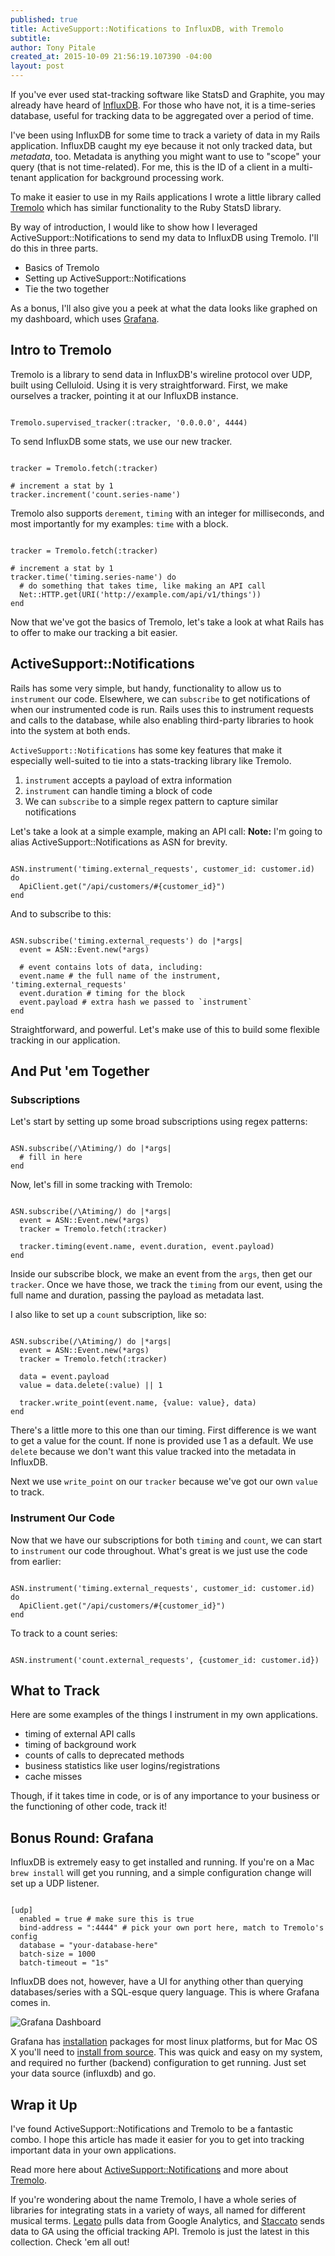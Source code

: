 ```yaml
---
published: true
title: ActiveSupport::Notifications to InfluxDB, with Tremolo
subtitle: 
author: Tony Pitale
created_at: 2015-10-09 21:56:19.107390 -04:00
layout: post
---
```


If you've ever used stat-tracking software like StatsD and Graphite, you may already have heard of [InfluxDB](https://influxdb.com/). For those who have not, it is a time-series database, useful for tracking data to be aggregated over a period of time. 

I've been using InfluxDB for some time to track a variety of data in my Rails application. InfluxDB caught my eye because it not only tracked data, but _metadata_, too. Metadata is anything you might want to use to "scope" your query (that is not time-related). For me, this is the ID of a client in a multi-tenant application for background processing work.

To make it easier to use in my Rails applications I wrote a little library called [Tremolo](https://github.com/tpitale/tremolo) which has similar functionality to the Ruby StatsD library.

By way of introduction, I would like to show how I leveraged ActiveSupport::Notifications to send my data to InfluxDB using Tremolo. I'll do this in three parts.

* Basics of Tremolo
* Setting up ActiveSupport::Notifications
* Tie the two together

As a bonus, I'll also give you a peek at what the data looks like graphed on my dashboard, which uses [Grafana](http://grafana.org/).

## Intro to Tremolo ##

Tremolo is a library to send data in InfluxDB's wireline protocol over UDP, built using Celluloid. Using it is very straightforward. First, we make ourselves a tracker, pointing it at our InfluxDB instance.

<pre><code class="language-ruby">
Tremolo.supervised_tracker(:tracker, '0.0.0.0', 4444)
</code></pre>

To send InfluxDB some stats, we use our new tracker.

<pre><code class="language-ruby">
tracker = Tremolo.fetch(:tracker)

# increment a stat by 1
tracker.increment('count.series-name')
</code></pre>

Tremolo also supports `derement`, `timing` with an integer for milliseconds, and most importantly for my examples: `time` with a block.

<pre><code class="language-ruby">
tracker = Tremolo.fetch(:tracker)

# increment a stat by 1
tracker.time('timing.series-name') do
  # do something that takes time, like making an API call
  Net::HTTP.get(URI('http://example.com/api/v1/things'))
end
</code></pre>

Now that we've got the basics of Tremolo, let's take a look at what Rails has to offer to make our tracking a bit easier.

## ActiveSupport::Notifications ##

Rails has some very simple, but handy, functionality to allow us to `instrument` our code. Elsewhere, we can `subscribe` to get notifications of when our instrumented code is run. Rails uses this to instrument requests and calls to the database, while also enabling third-party libraries to hook into the system at both ends.

`ActiveSupport::Notifications` has some key features that make it especially well-suited to tie into a stats-tracking library like Tremolo.

1. `instrument` accepts a payload of extra information
2. `instrument` can handle timing a block of code
3. We can `subscribe` to a simple regex pattern to capture similar notifications

Let's take a look at a simple example, making an API call:
**Note:** I'm going to alias ActiveSupport::Notifications as ASN for brevity.

<pre><code class="language-ruby">
ASN.instrument('timing.external_requests', customer_id: customer.id) do
  ApiClient.get("/api/customers/#{customer_id}")
end
</code></pre>

And to subscribe to this:

<pre><code class="language-ruby">
ASN.subscribe('timing.external_requests') do |*args|
  event = ASN::Event.new(*args)

  # event contains lots of data, including:
  event.name # the full name of the instrument, 'timing.external_requests'
  event.duration # timing for the block
  event.payload # extra hash we passed to `instrument`
end
</code></pre>

Straightforward, and powerful. Let's make use of this to build some flexible tracking in our application.

## And Put 'em Together ##

### Subscriptions ###

Let's start by setting up some broad subscriptions using regex patterns:

<pre><code class="language-ruby">
ASN.subscribe(/\Atiming/) do |*args|
  # fill in here
end
</code></pre>

Now, let's fill in some tracking with Tremolo:

<pre><code class="language-ruby">
ASN.subscribe(/\Atiming/) do |*args|
  event = ASN::Event.new(*args)
  tracker = Tremolo.fetch(:tracker)

  tracker.timing(event.name, event.duration, event.payload)
end
</code></pre>

Inside our subscribe block, we make an event from the `args`, then get our `tracker`. Once we have those, we track the `timing` from our event, using the full name and duration, passing the payload as metadata last.

I also like to set up a `count` subscription, like so:

<pre><code class="language-ruby">
ASN.subscribe(/\Atiming/) do |*args|
  event = ASN::Event.new(*args)
  tracker = Tremolo.fetch(:tracker)

  data = event.payload
  value = data.delete(:value) || 1

  tracker.write_point(event.name, {value: value}, data)
end
</code></pre>

There's a little more to this one than our timing. First difference is we want to get a value for the count. If none is provided use 1 as a default. We use `delete` because we don't want this value tracked into the metadata in InfluxDB.

Next we use `write_point` on our `tracker` because we've got our own `value` to track.

### Instrument Our Code ###

Now that we have our subscriptions for both `timing` and `count`, we can start to `instrument` our code throughout. What's great is we just use the code from earlier:

<pre><code class="language-ruby">
ASN.instrument('timing.external_requests', customer_id: customer.id) do
  ApiClient.get("/api/customers/#{customer_id}")
end
</code></pre>

To track to a count series:

<pre><code class="language-ruby">
ASN.instrument('count.external_requests', {customer_id: customer.id})
</code></pre>

## What to Track ##

Here are some examples of the things I instrument in my own applications.

* timing of external API calls
* timing of background work
* counts of calls to deprecated methods
* business statistics like user logins/registrations
* cache misses

Though, if it takes time in code, or is of any importance to your business or the functioning of other code, track it!

## Bonus Round: Grafana ##

InfluxDB is extremely easy to get installed and running. If you're on a Mac `brew install` will get you running, and a simple configuration change will set up a UDP listener.

<pre><code class="language-ini">
[udp]
  enabled = true # make sure this is true
  bind-address = ":4444" # pick your own port here, match to Tremolo's config
  database = "your-database-here"
  batch-size = 1000
  batch-timeout = "1s"
</code></pre>

InfluxDB does not, however, have a UI for anything other than querying databases/series with a SQL-esque query language. This is where Grafana comes in.

![Grafana Dashboard](/images/posts/grafana.png "Grafana Dashboard")

Grafana has [installation](http://docs.grafana.org/installation/) packages for most linux platforms, but for Mac OS X you'll need to [install from source](http://docs.grafana.org/installation/mac/). This was quick and easy on my system, and required no further (backend) configuration to get running. Just set your data source (influxdb) and go.

## Wrap it Up ##

I've found ActiveSupport::Notifications and Tremolo to be a fantastic combo. I hope this article has made it easier for you to get into tracking important data in your own applications.

Read more here about [ActiveSupport::Notifications](http://api.rubyonrails.org/classes/ActiveSupport/Notifications.html) and more about [Tremolo](https://github.com/tpitale/tremolo).

If you're wondering about the name Tremolo, I have a whole series of libraries for integrating stats in a variety of ways, all named for different musical terms. [Legato](https://github.com/tpitale/legato) pulls data from Google Analytics, and [Staccato](https://github.com/tpitale/staccato) sends data to GA using the official tracking API. Tremolo is just the latest in this collection. Check 'em all out!

